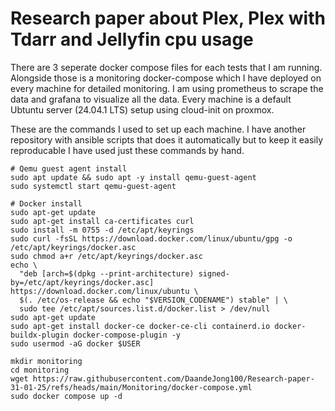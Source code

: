 # Research paper about Plex, Plex with Tdarr and Jellyfin cpu usage

There are 3 seperate docker compose files for each tests that I am running. Alongside those is a monitoring docker-compose which I have deployed on every machine for detailed monitoring. I am using prometheus to scrape the data and grafana to visualize all the data.
Every machine is a default Ubtuntu server (24.04.1 LTS) setup using cloud-init on proxmox.

These are the commands I used to set up each machine. I have another repository with ansible scripts that does it automatically but to keep it easily reproducable I have used just these commands by hand.
```
# Qemu guest agent install
sudo apt update && sudo apt -y install qemu-guest-agent
sudo systemctl start qemu-guest-agent

# Docker install
sudo apt-get update
sudo apt-get install ca-certificates curl
sudo install -m 0755 -d /etc/apt/keyrings
sudo curl -fsSL https://download.docker.com/linux/ubuntu/gpg -o /etc/apt/keyrings/docker.asc
sudo chmod a+r /etc/apt/keyrings/docker.asc
echo \
  "deb [arch=$(dpkg --print-architecture) signed-by=/etc/apt/keyrings/docker.asc] https://download.docker.com/linux/ubuntu \
  $(. /etc/os-release && echo "$VERSION_CODENAME") stable" | \
  sudo tee /etc/apt/sources.list.d/docker.list > /dev/null
sudo apt-get update
sudo apt-get install docker-ce docker-ce-cli containerd.io docker-buildx-plugin docker-compose-plugin -y
sudo usermod -aG docker $USER

mkdir monitoring
cd monitoring
wget https://raw.githubusercontent.com/DaandeJong100/Research-paper-31-01-25/refs/heads/main/Monitoring/docker-compose.yml
sudo docker compose up -d
```
